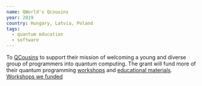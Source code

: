 ```yaml
---
name: QWorld's Qcousins
year: 2019
country: Hungary, Latvia, Poland
tags: 
  - quantum education
  - software
---
```

To [QCousins](http://qworld.lu.lv/index.php/qcousins/) to support their mission of welcoming a young and diverse group of programmers into quantum computing. The grant will fund more of their quantum programming [workshops](http://qworld.lu.lv/index.php/workshop-bronze/) and [educational materials](http://qworld.lu.lv/index.php/qkitchen/). [Workshops we funded](http://qworld.lu.lv/index.php/unitary-fund/)

